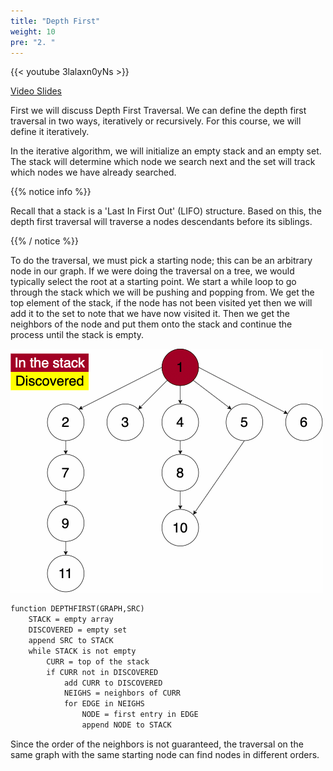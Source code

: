 ```yaml
---
title: "Depth First"
weight: 10
pre: "2. "
---
```


{{< youtube 3lalaxn0yNs  >}}

[Video Slides](https://core.cs.ksu.edu/4-cc315/08-graph-traversal/02-graph-traversals-dfs-slides/#/)

First we will discuss Depth First Traversal. We can define the depth first traversal in two ways, iteratively or recursively. For this course, we will define it iteratively. 

In the iterative algorithm, we will initialize an empty stack and an empty set. The stack will determine which node we search next and the set will track which nodes we have already searched. 

{{% notice info %}}

Recall that a stack is a 'Last In First Out' (LIFO) structure. Based on this, the depth first traversal will traverse a nodes descendants before its siblings.

{{% / notice %}}

To do the traversal, we must pick a starting node; this can be an arbitrary node in our graph. If we were doing the traversal on a tree, we would typically select the root at a starting point. We start a while loop to go through the stack which we will be pushing and popping from. We get the top element of the stack, if the node has not been visited yet then we will add it to the set to note that we have now visited it. Then we get the neighbors of the node and put them onto the stack and continue the process until the stack is empty. 
 
![DFS Example GIF](images/16/SEARCH_DFS.gif)

``` tex
function DEPTHFIRST(GRAPH,SRC)
    STACK = empty array
    DISCOVERED = empty set
    append SRC to STACK
    while STACK is not empty
        CURR = top of the stack
        if CURR not in DISCOVERED
            add CURR to DISCOVERED
            NEIGHS = neighbors of CURR
            for EDGE in NEIGHS
                NODE = first entry in EDGE
                append NODE to STACK
```

Since the order of the neighbors is not guaranteed, the traversal on the same graph with the same starting node can find nodes in different orders.
